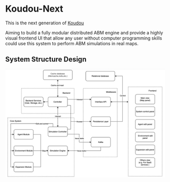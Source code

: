 # Koudou-Next

This is the next generation of [Koudou](https://github.com/caranha/Koudou)  

Aiming to build a fully modular distributed ABM engine and provide a highly visual frontend UI that allow any user without computer programming skills could use this system to perform ABM simulations in real maps.

## System Structure Design
![diagram of system structure](assets/System%20Structure.png)
